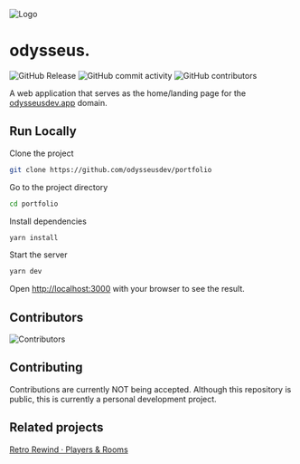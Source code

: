 ![Logo](https://odysseusdev.app/assets/profile-circle-256.png)

# odysseus.

![GitHub Release](https://img.shields.io/github/v/release/odysseusdev/portfolio?include_prereleases&color=%2304bb08)
![GitHub commit activity](https://img.shields.io/github/commit-activity/t/odysseusdev/portfolio)
![GitHub contributors](https://img.shields.io/github/contributors/odysseusdev/portfolio)

A web application that serves as the home/landing page for the [odysseusdev.app](https://odysseusdev.app) domain.

## Run Locally

Clone the project

```bash
git clone https://github.com/odysseusdev/portfolio
```

Go to the project directory

```bash
cd portfolio
```

Install dependencies

```bash
yarn install
```

Start the server

```bash
yarn dev
```

Open [http://localhost:3000](http://localhost:3000) with your browser to see the result.

## Contributors

![Contributors](https://contrib.rocks/image?repo=odysseusdev/portfolio)

## Contributing

Contributions are currently NOT being accepted. Although this repository is public, this is currently a personal development project.

## Related projects

[Retro Rewind · Players & Rooms](https://retrorewind.odysseusdev.app)

